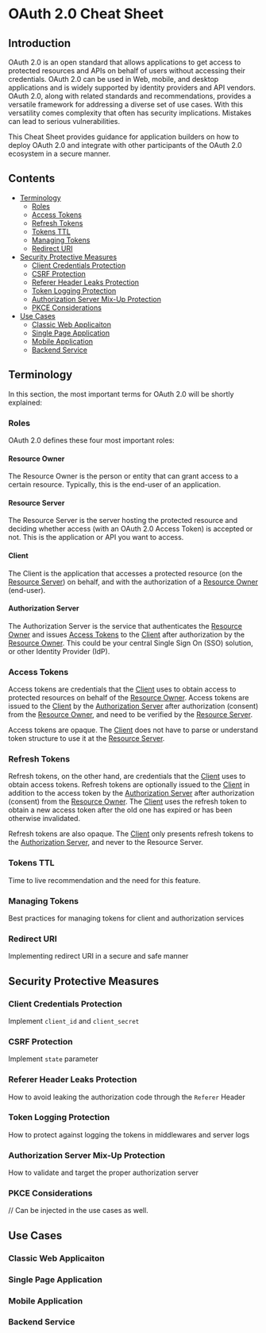 # OAuth 2.0 Cheat Sheet

## Introduction

OAuth 2.0 is an open standard that allows applications to get access to protected resources and APIs on behalf of users without accessing their credentials. OAuth 2.0 can be used in Web, mobile, and desktop applications and is widely supported by identity providers and API vendors. OAuth 2.0, along with related standards and recommendations, provides a versatile framework for addressing a diverse set of use cases. With this versatility comes complexity that often has security implications. Mistakes can lead to serious vulnerabilities.

This Cheat Sheet provides guidance for application builders on how to deploy OAuth 2.0 and integrate with other participants of the OAuth 2.0 ecosystem in a secure manner.

## Contents

- [Terminology](#terminology)
   - [Roles](#roles)
   - [Access Tokens](#access-tokens)
   - [Refresh Tokens](#refresh-tokens)
   - [Tokens TTL](#tokens-ttl)
   - [Managing Tokens](#managing-tokens)
   - [Redirect URI](#redirect-uri)
- [Security Protective Measures](#security-protective-measures)
   - [Client Credentials Protection](#client-credentials-protection)
   - [CSRF Protection](#csrf-protection)
   - [Referer Header Leaks Protection](#referer-header-leaks-protection)
   - [Token Logging Protection](#token-logging-protection)
   - [Authorization Server Mix-Up Protection](#authorization-server-mix-up-protection)
   - [PKCE Considerations](#pkce-considerations)
- [Use Cases](#use-cases)
   - [Classic Web Applicaiton](#classic-web-applicaiton)
   - [Single Page Application](#single-page-application)
   - [Mobile Application](#mobile-application)
   - [Backend Service](#backend-service)

## Terminology

In this section, the most important terms for OAuth 2.0 will be shortly explained:

### Roles

OAuth 2.0 defines these four most important roles:

#### Resource Owner

The Resource Owner is the person or entity that can grant access to a certain resource. Typically, this is the end-user of an application.

#### Resource Server

The Resource Server is the server hosting the protected resource and deciding whether access (with an OAuth 2.0 Access Token) is accepted or not. This is the application or API you want to access.

#### Client

The Client is the application that accesses a protected resource (on the [Resource Server]) on behalf, and with the authorization of a [Resource Owner] (end-user).

#### Authorization Server

The Authorization Server is the service that authenticates the [Resource Owner] and issues [Access Tokens] to the [Client] after authorization by the [Resource Owner]. This could be your central Single Sign On (SSO) solution, or other Identity Provider (IdP).

### Access Tokens

Access tokens are credentials that the [Client] uses to obtain access to protected resources on behalf of the [Resource Owner]. Access tokens are issued to the [Client] by the [Authorization Server] after authorization (consent) from the [Resource Owner], and need to be verified by the [Resource Server].

Access tokens are opaque. The [Client] does not have to parse or understand token structure to use it at the [Resource Server].

### Refresh Tokens

Refresh tokens, on the other hand, are credentials that the [Client] uses to obtain access tokens. Refresh tokens are optionally issued to the [Client] in addition to the access token by the [Authorization Server] after authorization (consent) from the [Resource Owner]. The [Client] uses the refresh token to obtain a new access token after the old one has expired or has been otherwise invalidated.

Refresh tokens are also opaque. The [Client] only presents refresh tokens to the [Authorization Server], and never to the Resource Server.

### Tokens TTL

Time to live recommendation and the need for this feature.

### Managing Tokens

Best practices for managing tokens for client and authorization services

### Redirect URI

Implementing redirect URI in a secure and safe manner

## Security Protective Measures

### Client Credentials Protection

Implement `client_id` and `client_secret`

### CSRF Protection

Implement `state` parameter

### Referer Header Leaks Protection

How to avoid leaking the authorization code through the `Referer` Header

### Token Logging Protection

How to protect against logging the tokens in middlewares and server logs

### Authorization Server Mix-Up Protection

How to validate and target the proper authorization server

### PKCE Considerations

// Can be injected in the use cases as well.

## Use Cases

### Classic Web Applicaiton

### Single Page Application

### Mobile Application

### Backend Service

[Resource Owner]: #resource-owner
[Resource Server]: #resource-server
[Client]: #client
[Authorization Server]: #authorization-server
[Access Tokens]: #access-tokens